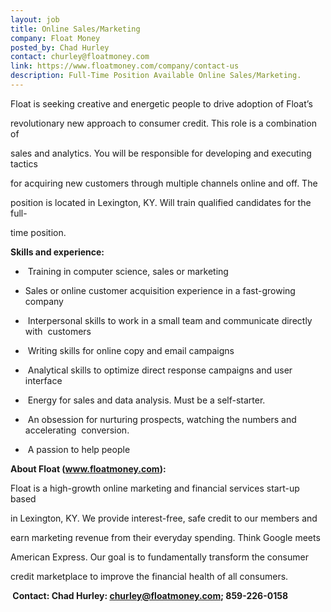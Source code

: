```yaml
---
layout: job
title: Online Sales/Marketing
company: Float Money
posted_by: Chad Hurley
contact: churley@floatmoney.com
link: https://www.floatmoney.com/company/contact-us
description: Full-Time Position Available Online Sales/Marketing.
---
```




Float is seeking creative and energetic people to drive adoption of Float’s 

revolutionary new approach to consumer credit. This role is a combination of 

sales and analytics. You will be responsible for developing and executing tactics 

for acquiring new customers through multiple channels online and off. The 

position is located in Lexington, KY. Will train qualified candidates for the full-

time position. 



**Skills and experience:** 

*  Training in computer science, sales or marketing

*  Sales or online customer acquisition experience in a fast-growing company 

*  Interpersonal skills to work in a small team and communicate directly with  customers 

*  Writing skills for online copy and email campaigns 

*  Analytical skills to optimize direct response campaigns and user interface 

*  Energy for sales and data analysis. Must be a self-starter. 

*  An obsession for nurturing prospects, watching the numbers and accelerating  conversion. 

*  A passion to help people   



**About Float (www.floatmoney.com): **

Float is a high-growth online marketing and financial services start-up based 

in Lexington, KY. We provide interest-free, safe credit to our members and 

earn marketing revenue from their everyday spending. Think Google meets 

American Express. Our goal is to fundamentally transform the consumer 

credit marketplace to improve the financial health of all consumers. 



** Contact: Chad Hurley: churley@floatmoney.com; 859-226-0158**
